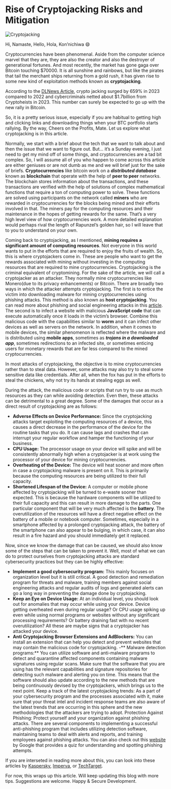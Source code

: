 # Rise of Cryptojacking Risks and Mitigation

![Cryptojacking](https://www.kaspersky.com/content/en-global/images/repository/isc/2021/what_is_cryptojacking_image1_710x400px_300dpi.jpg)

Hi, Namaste, Hello, Hola, Kon’nichiwa 😄

Cryptocurrencies have been phenomenal. Aside from the computer science marvel that they are, they are also the creator and also the destroyer of generational fortunes. And most recently, the market has gone gaga over Bitcoin touching $70000. It is all sunshine and rainbows, but like the pirates that tail the merchant ships returning from a gold rush, it has given rise to some new kind of exploitation methods known as **cryptojacking**.

According to the [DLNews Article](https://www.dlnews.com/articles/defi/cryptojacking-surges-as-bitcoin-hits-record-high/), crypto jacking surged by 659% in 2023 compared to 2022 and cybercriminals netted about $1.7billion from Cryptoheists in 2023. This number can surely be expected to go up with the new rally in Bitcoin.

So, it is a pretty serious issue, especially if you are habitual to getting high and clicking links and downloading things when your BTC portfolio starts rallying. By the way, Cheers on the Profits, Mate. Let us explore what cryptojacking is in this article.

Normally, we start with a brief about the tech that we want to talk about and then the issue that we want to figure out. But… it’s a Sunday evening, I just need to get my mind off of some things, and cryptocurrencies are a tad bit complex. So, I will assume all of you who happen to come across this article are either geniuses or are not dumb as me and we will brief just for the sake of briefs. **Cryptocurrencies** like bitcoin work on a **_distributed database_** known as **blockchain** that operate with the help of **peer to peer** networks. The blockchain stores information about the transactions, and these transactions are verified with the help of solutions of complex mathematical functions that require a ton of computing power to solve. These functions are solved using participants on the network called **miners** who are rewarded in cryptocurrencies for the blocks being mined and their efforts involved in that. The miners pay for the computing resources and their maintenance in the hopes of getting rewards for the same. That’s a very high level view of how cryptocurrencies work. A more detailed explanation would perhaps rival the length of Rapunzel’s golden hair, so I will leave that to you to understand on your own.

Coming back to cryptojacking, as I mentioned, **mining requires a significant amount of computing resources**. Not everyone in this world wants to put in the efforts that are required to enjoy the fruits of wealth. So, this is where cryptojackers come in. These are people who want to get the rewards associated with mining without investing in the computing resources that are required to mine cryptocurrencies. Cryptojacking is the criminal equivalent of cryptomining. For the sake of the article, we will call a cryptojacker as an attacker. They normally mine cryptocurrencies like Monero(due to its privacy enhancements) or Bitcoin. There are broadly two ways in which the attacker attempts cryptojacking. The first is to entice the victim into downloading malware for mining cryptocurrencies using phishing attacks. This method is also known as **host cryptojacking**. You can read more about phishing and social engineering attacks in this [article](https://abhishekbhati4u.github.io/2022/12/05/social-engineering-assessments.html). The second is to infect a website with malicious **JavaScript code** that can execute automatically once it loads in the victim’s browser. Combine this malicious code with the capabilities similar to **worm** and it can infect other devices as well as servers on the network. 
In addition, when it comes to mobile devices, the similar phenomenon is reflected where the malware and is distributed using **mobile apps**, sometimes as **_trojans in a downloaded app_**, sometimes redirections to an infected site, or sometimes enticing users for monetary rewards that are far less compared to the mined cryptocurrencies.

In most attacks of cryptojacking, the objective is to mine cryptocurrencies rather than to steal data. However, some attacks may also try to steal some sensitive data like credentials. After all, when the fox has put in the efforts to steal the chickens, why not try its hands at stealing eggs as well.

During the attack, the malicious code or scripts that run try to use as much resources as they can while avoiding detection. Even then, these attacks can be detrimental to a great degree. Some of the damages that occur as a direct result of cryptojacking are as follows:
- **Adverse Effects on Device Performance:** Since the cryptojacking attacks target exploiting the computing resources of a device, this causes a direct decrease in the performance of the device for the routine tasks that you do. It can cause lags and crashes that can interrupt your regular workflow and hamper the functioning of your business.
- **CPU Usage:** The processor usage on your device will spike and will be consistently abnormally high when a cryptojacker is at work using the processor of your device for mining cryptocurrencies.
- **Overheating of the Device:** The device will heat sooner and more often in case a cryptojacking malware is present on it. This is primarily because the computing resources are being utilized to their full capacity.
- **Shortened Lifespan of the Device:** A computer or mobile phone affected by cryptojacking will be turned to e-waste sooner than expected. This is because the hardware components will be utilized to their full capacity and this can result in more damage to the parts. One particular component that will be very much affected is the **battery**. The overutilization of the resources will have a direct negative effect on the battery of a mobile or notebook computer. Sometimes, especially in a smartphone affected by a prolonged cryptojacking attack, the battery of the smartphone can also appear to be bulging, in which case, it can also result in a fire hazard and you should immediately get it replaced.

Now, since we know the damage that can be caused, we should also know some of the steps that can be taken to prevent it. Well, most of what we can do to protect ourselves from cryptojacking attacks are standard cybersecurity practices but they can be highly effective:

- **Implement a good cybersecurity program:** This mainly focuses on organization level but it is still critical. A good detection and remediation program for threats and malware, training members against social engineering attacks and regular audits of logs and generated alerts can go a long way in preventing the damage done by cryptojacking.
- **Keep an Eye on Device Usage:** At an individual level, you should look out for anomalies that may occur while using your device. Device getting overheated even during regular usage? Or CPU usage spiking up even while using normal programs or websites without any significant processing requirements? Or battery draining fast with no recent overutilization? All these are maybe signs that a cryptojacker has attacked your device.
- **Anti Cryptojacking Browser Extensions and AdBlockers:** You can install an extension that can help you detect and prevent websites that may contain the malicious code for cryptojacking.
-** Malware detection programs:** You can utilize software and anti-malware programs to detect and quarantine affected components containing malware signatures using regular scans. Make sure that the software that you are using has the relevant capabilities and signature repositories for detecting such malware and alerting you on time. This means that the software should also update according to the new methods that are being continuously devised by the cryptojackers, which brings us to the next point.
Keep a track of the latest cryptojacking trends: As a part of your cybersecurity program and the processes associated with it, make sure that your threat intel and incident response teams are also aware of the latest trends that are occurring in this sphere and the new methodologies that the attackers are trying to adopt.
Protection Against Phishing: Protect yourself and your organization against phishing attacks. There are several components to implementing a successful anti-phishing program that includes utilizing detection software, maintaining teams to deal with alerts and reports, and training employees against phishing attacks. You can also check out this [website](https://phishingquiz.withgoogle.com/) by Google that provides a quiz for understanding and spotting phishing attempts.

If you are interseted in reading more about this, you can look into these articles by [Kaspersky](https://www.kaspersky.com/resource-center/definitions/what-is-cryptojacking), [Imperva](https://www.imperva.com/learn/application-security/cryptojacking/), or [TechTarget](https://www.techtarget.com/whatis/definition/cryptojacking).

For now, this wraps up this article. Will keep updating this blog with more tips. 
Suggestions are welcome.
Happy & Secure Development.
